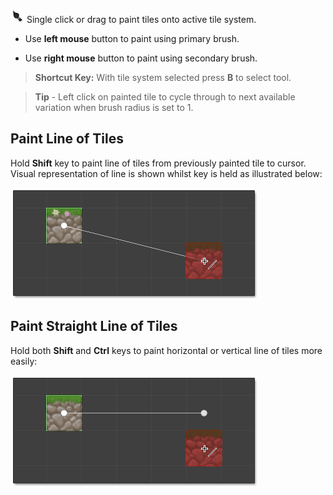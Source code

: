 ![](../img/tool/tool-paint.png) Single click or drag to paint tiles onto active tile system.

- Use **left mouse** button to paint using primary brush.

- Use **right mouse** button to paint using secondary brush.

>
> **Shortcut Key:** With tile system selected press **B** to select tool.
>


>
> **Tip** - Left click on painted tile to cycle through to next available variation when
> brush radius is set to 1.
>



## Paint Line of Tiles

Hold **Shift** key to paint line of tiles from previously painted tile to cursor. Visual
representation of line is shown whilst key is held as illustrated below:

![Paint straight line by holding shift key.](../img/tool/paint-line.png)



## Paint Straight Line of Tiles

Hold both **Shift** and **Ctrl** keys to paint horizontal or vertical line of tiles more
easily:

![Paint horizontal line by holding both shift and control keys.](../img/tool/paint-horz-line.png)
